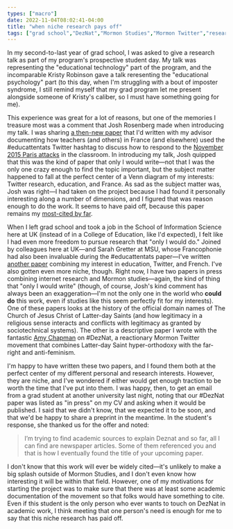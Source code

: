 ```yaml
---
types: ["macro"]
date: 2022-11-04T08:02:41-04:00
title: "when niche research pays off"
tags: ["grad school","DezNat","Mormon Studies","Mormon Twitter","research","Josh Rosenberg","Amy Chapman","Kristy Robinson","Matt Koehler","Sarah Gretter","Renee Kaufmann","Cynthia Nnagboro","internet research","legitimacy"]
---
```

In my second-to-last year of grad school, I was asked to give a research talk as part of my program's prospective student day. My talk was representing the "educational technology" part of the program, and the incomparable Kristy Robinson gave a talk reresenting the "educational psychology" part (to this day, when I'm struggling with a bout of imposter syndrome, I still remind myself that my grad program let me present alongside someone of Kristy's caliber, so I must have something going for me). 

This experience was great for a lot of reasons, but one of the memories I treasure most was a comment that Josh Rosenberg made when introducing my talk. I was sharing [a then-new paper](https://doi.org/10.1007/s11528-016-0142-4) that I'd written with my advisor documenting how teachers (and others) in France (and elsewhere) used the #educattentats Twitter hashtag to discuss how to respond to the [November 2015 Paris attacks](https://en.wikipedia.org/wiki/November_2015_Paris_attacks) in the classroom. In introducing my talk, Josh quipped that this was the kind of paper that only I would write—not that I was the only one crazy enough to find the topic important, but the subject matter happened to fall at the perfect center of a Venn diagram of my interests: Twitter research, education, and France. As sad as the subject matter was, Josh was right—I had taken on the project because I had found it personally interesting along a number of dimensions, and I figured that was reason enough to do the work. It seems to have paid off, because this paper remains my [most-cited by far](https://scholar.google.com/citations?user=o3JQjpcAAAAJ&hl=en&oi=sra). 

When I left grad school and took a job in the School of Information Science here at UK (instead of in a College of Education, like I'd expected), I felt like I had even more freedom to pursue research that "only I would do." Joined by colleagues here at UK—and Sarah Gretter at MSU, whose Francophonie had also been invaluable during the #educattentats paper—I've written [another paper](https://doi.org/10.1007/s11423-021-10015-6) combining my interest in education, Twitter, and French. I've also gotten even more niche, though. Right now, I have two papers in press combining internet research and Mormon studies—again, the kind of thing that "only I would write" (though, of course, Josh's kind comment has always been an exaggeration—I'm not the only one in the world who **could do** this work, even if studies like this seem perfectly fit for my interests). One of these papers looks at the history of the official domain names of The Church of Jesus Christ of Latter-day Saints (and how legitimacy in a religious sense interacts and conflicts with legitimacy as granted by sociotechnical systems). The other is a descriptive paper I wrote with the fantastic [Amy Chapman](https://www.amylchapman.com/) on #DezNat, a reactionary Mormon Twitter movement that combines Latter-day Saint hyper-orthodoxy with the far-right and anti-feminism. 

I'm happy to have written these two papers, and I found them both at the perfect center of my different personal and research interests. However, they are niche, and I've wondered if either would get enough traction to be worth the time that I've put into them. I was happy, then, to get an email from a grad student at another university last night, noting that our #DezNat paper was listed as "in press" on my CV and asking when it would be published. I said that we didn't know, that we expected it to be soon, and that we'd be happy to share a preprint in the meantime. In the student's response, she thanked us for the offer and noted: 

> I’m trying to find academic sources to explain Deznat and so far, all I can find are newspaper articles. Some of them referenced you and that is how I eventually found the title of your upcoming paper. 

I don't know that this work will ever be widely cited—it's unlikely to make a big splash outside of Mormon Studies, and I don't even know how interesting it will be within that field. However, one of my motivations for starting the project was to make sure that there was at least some academic documentation of the movement so that folks would have something to cite. Even if this student is the only person who ever wants to touch on DezNat in academic work, I think meeting that one person's need is enough for me to say that this niche research has paid off.
